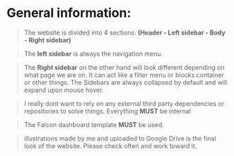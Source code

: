 # General information:

> The website is divided into 4 sections:
**(Header - Left sidebar - Body - Right sidebar)**

> The **left sidebar** is always the navigation menu.

> The **Right sidebar** on the other hand will look different depending on what page we are on. It can act like a filter menu or blocks container or other things. 
The Sidebars are always collapsed by default and will expand upon mouse hover.

> I really dont want to rely on any external third party dependencies or repositories to solve things. Everything **MUST** be internal

> The Falcon dashboard template **MUST** be used. 

> illustrations made by me and uploaded to Google Drive is the final look of the website. Please check often and work toward it.</sub>
